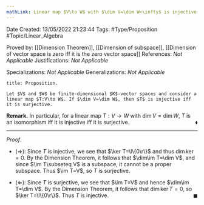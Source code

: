 ```yaml
---
mathLink: Linear map $V\to W$ with $\dim V=\dim W<\infty$ is injective $\Leftrightarrow$ surjective
---
```


<div class="topSpace"></div>

Date Created: 13/05/2022 21:23:44
Tags: #Type/Proposition #Topic/Linear_Algebra

Proved by: [[Dimension Theorem]], [[Dimension of subspace]], [[Dimension of vector space is zero iff it is the zero vector space]]
References: _Not Applicable_
Justifications: _Not Applicable_

Specializations: _Not Applicable_
Generalizations: _Not Applicable_

``` ad-Proposition
title: Proposition.

Let $V$ and $W$ be finite-dimensional $K$-vector spaces and consider a linear map $T:V\to W$. If $\dim V=\dim W$, then $T$ is injective iff it is surjective.

```

**Remark.** In particular, for a linear map $T:V\to W$ with $\dim V=\dim W$, $T$ is an isomorphism iff it is injective iff it is surjective.<span style="float:right;">$\blacklozenge$</span>

---

_Proof_.
* ($\Rightarrow$): Since $T$ is injective, we see that $\ker T=\l\{0\r\}$ and thus $\dim\ker=0$. By the Dimension Theorem, it follows that $\dim\im T=\dim V$, and since $\im T\subseteq V$ is a subspace, it cannot be a proper subspace. Thus $\im T=V$, so $T$ is surjective.

* ($\Leftarrow$): Since $T$ is surjective, we see that $\im T=V$ and hence $\dim\im T=\dim V$. By the Dimension Theorem, it follows that $\dim\ker T=0$, so $\ker T=\l\{0\r\}$. Thus $T$ is injective.<span style="float:right;">$\blacksquare$</span>
